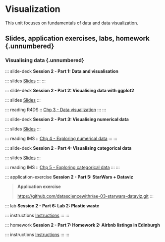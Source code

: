 # Visualization

This unit focuses on fundamentals of data and data visualization.

## Slides, application exercises, labs, homework {.unnumbered}

### Visualising data {.unnumbered}

::: slide-deck
**Session 2 - Part 1: Data and visualisation**

::: slides
[Slides](https://datascienceandr.netlify.app/course-materials/slides/u2-d01-data-viz/u2-d01-data-viz.html#1)
:::
:::

::: slide-deck
**Session 2 - Part 2: Visualising data with ggplot2**

::: slides
[Slides](https://datascienceandr.netlify.app/course-materials/slides/u2-d02-ggplot2/u2-d02-ggplot2.html#1)
:::

::: reading
R4DS :: [Chp 3 - Data visualization](https://r4ds.had.co.nz/data-visualisation.html)
:::
:::

::: slide-deck
**Session 2 - Part 3: Visualising numerical data**

::: slides
[Slides](https://datascienceandr.netlify.app/course-materials/slides/u2-d03-viz-num/u2-d03-viz-num.html#1)
:::

::: reading
IMS :: [Chp 4 - Exploring numerical data](https://openintro-ims.netlify.app/explore-numerical.html)
:::
:::

::: slide-deck
**Session 2 - Part 4: Visualising categorical data**

::: slides
[Slides](https://datascienceandr.netlify.app/course-materials/slides/u2-d04-viz-cat/u2-d04-viz-cat.html#1)
:::

::: reading
IMS :: [Chp 5 - Exploring categorical data](https://openintro-ims.netlify.app/explore-categorical.html)
:::
:::

::: application-exercise
**Session 2 - Part 5: StarWars + Dataviz**

> **Application exercise**
>
> <https://github.com/datasciencewithr/ae-03-starwars-dataviz.git>
:::

::: lab
**Session 2 - Part 6: Lab 2: Plastic waste**

::: instructions
[Instructions](https://datascienceandr.netlify.app/course-materials/lab-instructions/lab-02/lab-02-plastic-waste.html)
:::
:::

::: homework
**Session 2 - Part 7: Homework 2: Airbnb listings in Edinburgh**

::: instructions
[Instructions](https://datascienceandr.netlify.app/course-materials/hw-instructions/hw-02/hw-02-airbnb-edi.html)
:::
:::

